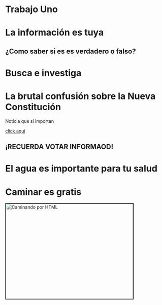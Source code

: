 # Trabajo Uno
<!DOCTYPE html>
<html lang= "es">
<head>
	<meta charset="utf-8">
	<title>Las noticias hablan</title>
</head>
<body>
	<h1>La información es tuya</h1>
	<h2>¿Como saber si es es verdadero o falso?</h2>
	<Div> 
		<h1>Busca e investiga</h1>
		<Div>
			<h1>La brutal confusión sobre la Nueva Constitución</h1>
			<p>Noticia que sí importan</p>
			<a href="https://es-us.noticias.yahoo.com/desinformaci%C3%B3n-brutal-constituci%C3%B3n-propuesta-chile-113113978.html">click aquí</a>
			<h2>¡RECUERDA VOTAR INFORMAOD!</h2>
		</Div>
		<Div>
			<h1>El agua es importante para tu salud</h1>
		</Div>
	<Div>
		<h1>Caminar es gratis</h1>
		<img src="path\prueba.jpg" border="2" alt="Caminando por HTML" width="400" height="300"/>
</body>
</html>


